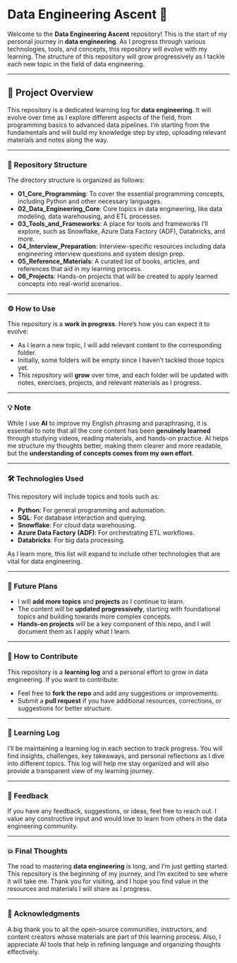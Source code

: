 # Data Engineering Ascent 🚀

Welcome to the **Data Engineering Ascent** repository! This is the start of my personal journey in **data engineering**. As I progress through various technologies, tools, and concepts, this repository will evolve with my learning. The structure of this repository will grow progressively as I tackle each new topic in the field of data engineering.

---

## 📖 Project Overview

This repository is a dedicated learning log for **data engineering**. It will evolve over time as I explore different aspects of the field, from programming basics to advanced data pipelines. I’m starting from the fundamentals and will build my knowledge step by step, uploading relevant materials and notes along the way.

---

### 📂 Repository Structure

The directory structure is organized as follows:

- **01_Core_Programming**: To cover the essential programming concepts, including Python and other necessary languages.
- **02_Data_Engineering_Core**: Core topics in data engineering, like data modeling, data warehousing, and ETL processes.
- **03_Tools_and_Frameworks**: A place for tools and frameworks I’ll explore, such as Snowflake, Azure Data Factory (ADF), Databricks, and more.
- **04_Interview_Preparation**: Interview-specific resources including data engineering interview questions and system design prep.
- **05_Reference_Materials**: A curated list of books, articles, and references that aid in my learning process.
- **06_Projects**: Hands-on projects that will be created to apply learned concepts into real-world scenarios.
  
---

### ⚙️ How to Use

This repository is a **work in progress**. Here’s how you can expect it to evolve:

- As I learn a new topic, I will add relevant content to the corresponding folder.
- Initially, some folders will be empty since I haven’t tackled those topics yet.
- This repository will **grow** over time, and each folder will be updated with notes, exercises, projects, and relevant materials as I progress.

---

### 💡 Note

While I use **AI** to improve my English phrasing and paraphrasing, it is essential to note that all the core content has been **genuinely learned** through studying videos, reading materials, and hands-on practice. AI helps me structure my thoughts better, making them clearer and more readable, but the **understanding of concepts comes from my own effort**.

---

### 🛠️ Technologies Used

This repository will include topics and tools such as:

- **Python**: For general programming and automation.
- **SQL**: For database interaction and querying.
- **Snowflake**: For cloud data warehousing.
- **Azure Data Factory (ADF)**: For orchestrating ETL workflows.
- **Databricks**: For big data processing.

As I learn more, this list will expand to include other technologies that are vital for data engineering.

---

### 🚀 Future Plans

- I will **add more topics** and **projects** as I continue to learn.
- The content will be **updated progressively**, starting with foundational topics and building towards more complex concepts.
- **Hands-on projects** will be a key component of this repo, and I will document them as I apply what I learn.

---

### 📍 How to Contribute

This repository is a **learning log** and a personal effort to grow in data engineering. If you want to contribute:

- Feel free to **fork the repo** and add any suggestions or improvements.
- Submit a **pull request** if you have additional resources, corrections, or suggestions for better structure.

---

### 📅 Learning Log

I’ll be maintaining a learning log in each section to track progress. You will find insights, challenges, key takeaways, and personal reflections as I dive into different topics. This log will help me stay organized and will also provide a transparent view of my learning journey.

---

### 💬 Feedback

If you have any feedback, suggestions, or ideas, feel free to reach out. I value any constructive input and would love to learn from others in the data engineering community.

---

### 💥 Final Thoughts

The road to mastering **data engineering** is long, and I’m just getting started. This repository is the beginning of my journey, and I’m excited to see where it will take me. Thank you for visiting, and I hope you find value in the resources and materials I will share as I progress.

---

### 🌟 Acknowledgments

A big thank you to all the open-source communities, instructors, and content creators whose materials are part of this learning process. Also, I appreciate AI tools that help in refining language and organizing thoughts effectively.
